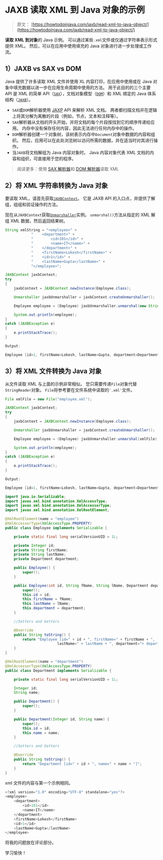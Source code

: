 # JAXB 读取 XML 到 Java 对象的示例

> 原文： [https://howtodoinjava.com/jaxb/read-xml-to-java-object/](https://howtodoinjava.com/jaxb/read-xml-to-java-object/)

**读取 XML 到对象**的 Java 示例。 可以通过某些`.xml`文件或仅通过字符串表示形式提供 XML。 然后，可以在应用中使用填充的 Java 对象进行进一步处理或工作流。

## 1）JAXB vs SAX vs DOM

Java 提供了许多读取 XML 文件并使用 XL 内容打印，在应用中使用或在 Java 对象中填充数据以进一步在应用生命周期中使用的方法。 用于此目的的三个主要 API 是 XML 的简单 API（[`SAX`](http://www.saxproject.org/)），文档对象模型（[`DOM`](https://www.w3.org/DOM/)）和 XML 绑定的 Java 体系结构（[`JAXB`](http://jaxb.java.net/)）。

*   `SAX`或`DOM`解析器使用 [JAXP](https://jaxp.dev.java.net/) API 来解析 XML 文档。 两者都扫描文档并在逻辑上将其分解为离散的片段（例如，节点，文本和注释等）。
*   `SAX`解析器从文档的开头开始，并将文档的每个片段按找到它的顺序传递给应用。 内存中没有保存任何内容，因此无法进行任何内存中的操作。
*   `DOM`解析器创建一个对象树，该树表示内存中`Document`对象中数据的内容和组织。 然后，应用可以在此处浏览树以访问所需的数据，并在适当时对其进行操作。
*   当`JAXB`将文档解组为 Java 内容对象时。 Java 内容对象代表 XML 文档的内容和组织，可直接用于您的程序。

> 阅读更多：使用 [SAX 解析器](https://howtodoinjava.com/xml/how-to-parse-an-xml-using-sax-parser-and-defaulthandler/)和 [DOM 解析器](https://howtodoinjava.com/xml/java-xml-dom-parser-example-tutorial/)读取 XML

## 2）将 XML 字符串转换为 Java 对象

要读取 XML，请首先获取[`JAXBContext`](https://docs.oracle.com/javase/10/docs/api/javax/xml/bind/JAXBContext.html)。 它是 JAXB API 的入口点，并提供了解组，组组和验证操作的方法。

现在从`JAXBContext`获取[`Unmarshaller`](https://docs.oracle.com/javase/10/docs/api/javax/xml/bind/Unmarshaller.html)实例。 `unmarshal()`方法从指定的 XML 解组 XML 数据，然后返回结果树。

```java
String xmlString = "<employee>" + 
			"    <department>" + 
			"        <id>101</id>" + 
			"        <name>IT</name>" + 
			"    </department>" + 
			"    <firstName>Lokesh</firstName>" + 
			"    <id>1</id>" + 
			"    <lastName>Gupta</lastName>" + 
			"</employee>";

JAXBContext jaxbContext;
try 
{
	jaxbContext = JAXBContext.newInstance(Employee.class);				

	Unmarshaller jaxbUnmarshaller = jaxbContext.createUnmarshaller();

	Employee employee = (Employee) jaxbUnmarshaller.unmarshal(new StringReader(xmlString));

	System.out.println(employee);
}
catch (JAXBException e) 
{
	e.printStackTrace();
}

Output:

Employee [id=1, firstName=Lokesh, lastName=Gupta, department=Department [id=101, name=IT]]

```

## 3）将 XML 文件转换为 Java 对象

从文件读取 XML 与上面的示例非常相似。 您只需要传递`File`对象代替`StringReader`对象。 `File`将参考要在文件系统中读取的`'.xml'`文件。

```java
File xmlFile = new File("employee.xml");

JAXBContext jaxbContext;
try 
{
	jaxbContext = JAXBContext.newInstance(Employee.class);				

	Unmarshaller jaxbUnmarshaller = jaxbContext.createUnmarshaller();

	Employee employee = (Employee) jaxbUnmarshaller.unmarshal(xmlFile);

	System.out.println(employee);
}
catch (JAXBException e) 
{
	e.printStackTrace();
}

Output:

Employee [id=1, firstName=Lokesh, lastName=Gupta, department=Department [id=101, name=IT]]

```

```java
import java.io.Serializable;
import javax.xml.bind.annotation.XmlAccessType;
import javax.xml.bind.annotation.XmlAccessorType;
import javax.xml.bind.annotation.XmlRootElement;

@XmlRootElement(name = "employee")
@XmlAccessorType(XmlAccessType.PROPERTY)
public class Employee implements Serializable {

	private static final long serialVersionUID = 1L;

	private Integer id;
	private String firstName;
	private String lastName;
	private Department department;

	public Employee() {
		super();
	}

	public Employee(int id, String fName, String lName, Department department) {
		super();
		this.id = id;
		this.firstName = fName;
		this.lastName = lName;
		this.department = department;
	}

	//Setters and Getters

	@Override
	public String toString() {
		return "Employee [id=" + id + ", firstName=" + firstName + ", 
                        lastName=" + lastName + ", department="+ department + "]";
	}
}

@XmlRootElement(name = "department")
@XmlAccessorType(XmlAccessType.PROPERTY)
public class Department implements Serializable {

	private static final long serialVersionUID = 1L;

	Integer id;
	String name;

	public Department() {
		super();
	}

	public Department(Integer id, String name) {
		super();
		this.id = id;
		this.name = name;
	}

	//Setters and Getters

	@Override
	public String toString() {
		return "Department [id=" + id + ", name=" + name + "]";
	}
}

```

xml 文件的内容与第一个示例相同。

```java
<?xml version="1.0" encoding="UTF-8" standalone="yes"?>
<employee>
    <department>
        <id>101</id>
        <name>IT</name>
    </department>
    <firstName>Lokesh</firstName>
    <id>1</id>
    <lastName>Gupta</lastName>
</employee>

```

将我的问题放在评论部分。

学习愉快！